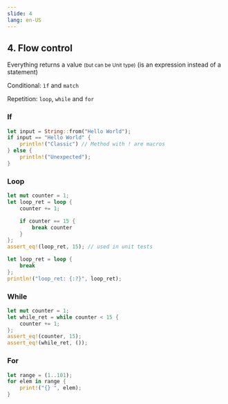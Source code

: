 ```yaml
---
slide: 4
lang: en-US
---
```


<section>

## 4. Flow control

Everything returns a value <small>(but can be Unit type)</small>
(is an expression instead of a statement)

Conditional: `ìf` and `match`

Repetition: `loop`, `while` and `for`

</section>

<section>

### If

```rust
let input = String::from("Hello World");
if input == "Hello World" {
    println!("Classic") // Method with ! are macros
} else {
    println!("Unexpected");
}
```

</section>

<section>

### Loop

```rust
let mut counter = 1;
let loop_ret = loop {
    counter += 1;

    if counter == 15 {
        break counter
    }
};
assert_eq!(loop_ret, 15); // used in unit tests

let loop_ret = loop {
    break
};
println!("loop_ret: {:?}", loop_ret);
```

</section>

<section>

### While

```rust
let mut counter = 1;
let while_ret = while counter < 15 {
    counter += 1;
};
assert_eq!(counter, 15);
assert_eq!(while_ret, ());
```

</section>

<section>

### For

```rust
let range = (1..101);
for elem in range {
    print!("{} ", elem);
}
```

</section>

